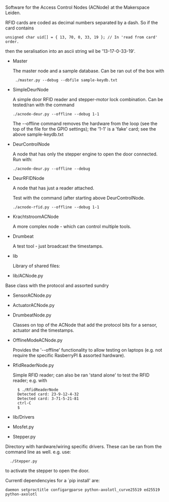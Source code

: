 Software for the Access Control Nodes (ACNode) at the
Makerspace Leiden.

RFID cards are coded as decimal numbers separated by a dash. So if the card contains

    unsigned char uid[] = { 13, 70, 0, 33, 19 }; // In 'read from card' order.

then the seralisation into an ascii string wil be '13-17-0-33-19'.

* Master

  The master node and a sample database. Can be ran out of the box with

       ./master.py --debug --dbfile sample-keydb.txt 

* SimpleDeurNode

  A simple door RFID reader and stepper-motor lock combination. Can be tested/ran with the command

      ./acnode-deur.py --offline --debug 1-1

  The --offline command removes the hardware from the loop (see the top of the file for the GPIO settings); the '1-1' is a 'fake' card; see the above sample-keydb.txt

* DeurControlNode

  A node that has only the stepper engine to open the door connected. Run with:

      ./acnode-deur.py --offline --debug

* DeurRFIDNode

  A node that has just a reader attached. 

  Test with the command (after starting above DeurControlNode.  

      ./acnode-rfid.py --offline --debug 1-1

* KrachtstroomACNode
      
  A more complex node - which can control multiple tools.

* Drumbeat

  A test tool - just broadcast the timestamps.

* lib

  Library of shared files:

 * lib/ACNode.py

  Base class with the protocol and assorted sundry

 * SensorACNode.py
 * ActuatorACNode.py
 * DrumbeatNode.py

   Classes on top of the ACNode that add the protocol bits for a sensor, actuator and the timestamps.

 * OfflineModeACNode.py

   Provides the '--offline' functionality to allow testing on laptops (e.g. not require the specific RasberryPI & assorted hardware).

 * RfidReaderNode.py

   Simple RFID reader; can also be ran 'stand alone' to test the RFID reader; e.g. with

         $ ./RfidReaderNode
         Detected card: 23-9-12-4-32
         Detected card: 3-71-5-21-81
         ctrl-C
         $

 * lib/Drivers
  * Mosfet.py
  * Stepper.py

   Directory with hardware/wiring specific drivers. These can be ran from the command line as well. e.g. use:

      ./Stepper.py 

   to activate the stepper to open the door.


Currentl dependencyies for a `pip install' are:

	daemon setproctitle configargparse python-axolotl_curve25519 ed25519 python-axolotl  


